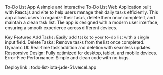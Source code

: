 To-Do List App
A simple and interactive To-Do List Web Application built with React.js and Vite to help users manage their daily tasks efficiently. This app allows users to organize their tasks, delete them once completed, and maintain a clean task list. The app is designed with a modern user interface, ensuring a smooth experience across different devices.

Key Features
Add Tasks: Easily add tasks to your to-do list with a single input field.
Delete Tasks: Remove tasks from the list once completed.
Dynamic UI: Real-time task addition and deletion with seamless updates.
Responsive Design: Fully optimized for desktop, tablet, and mobile devices.
Error-Free Performance: Simple and clean code with no bugs.

Deploy link : todo-list-iota-jade-51.vercel.app

